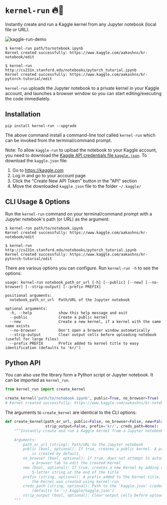 # `kernel-run` 🔥🚀

Instantly create and run a Kaggle kernel from any Jupyter notebook (local file or URL).

![kaggle-run-demo](https://i.imgur.com/KsrIYH3.gif)

```
$ kernel-run path/to/notebook.ipynb
Kernel created successfully: https://www.kaggle.com/aakashns/kr-notebook/edit

$ kernel-run http://cs231n.stanford.edu/notebooks/pytorch_tutorial.ipynb
Kernel created successfully: https://www.kaggle.com/aakashns/kr-pytorch-tutorial/edit
```

`kernel-run` uploads the Jupyter notebook to a private kernel in your Kaggle account, and launches a browser window so you can start editing/executing the code immediately.

## Installation

```
pip install kernel-run --upgrade
```

The above command install a command-line tool called `kernel-run` which can be invoked from the terminal/command prompt.

Note: To allow `kaggle-run` to upload the notebook to your Kaggle account, you need to download the [Kaggle API credentials file `kaggle.json`](https://github.com/Kaggle/kaggle-api#api-credentials). To download the `kaggle.json` file:

1. Go to https://kaggle.com
2. Log in and go to your account page
3. Click the "Create New API Token" button in the "API" section
4. Move the downloaded `kaggle.json` file to the folder `~/.kaggle/`

## CLI Usage & Options

Run the `kernel-run` command on your terminal/command prompt with a Jupyter notebook's path (or URL) as the argument:

```
$ kernel-run path/to/notebook.ipynb
Kernel created successfully: https://www.kaggle.com/aakashns/kr-notebook/edit

$ kernel-run http://cs231n.stanford.edu/notebooks/pytorch_tutorial.ipynb
Kernel created successfully: https://www.kaggle.com/aakashns/kr-pytorch-tutorial/edit
```

There are various options you can configure. Run `kernel-run -h` to see the options:

```
usage: kernel-run notebook_path_or_url [-h] [--public] [--new] [--no-browser] [--strip-output] [--prefix PREFIX]

positional arguments:
  notebook_path_or_url  Path/URL of the Jupyter notebook

optional arguments:
  -h, --help            show this help message and exit
  --public              Create a public kernel
  --new                 Create a new kernel, if a kernel with the same name exists
  --no-browser          Don't open a browser window automatically
  --strip-output        Clear output cells before uploading notebook (useful for large files)
  --prefix PREFIX       Prefix added to kernel title to easy identification (defaults to 'kr/')
```

## Python API

You can also use the library form a Python script or Jupyter notebook. It can be imported as `kernel_run`.

```python
from kernel_run import create_kernel

create_kernel('path/to/notebook.ipynb', public=True, no_browser=True)
# Kernel created successfully: https://www.kaggle.com/aakashns/kr-notebook/edit
```

The arguments to `create_kernel` are identical to the CLI options:

```python
def create_kernel(path_or_url, public=False, no_browser=False, new=False,
                  strip_output=False, prefix='kr/', creds_path=None):
    """Instantly create and run a Kaggle kernel from a Jupyter notebook (local file or URL)

    Arguments:
        path_or_url (string): Path/URL to the Jupyter notebook
        public (bool, optional): If true, creates a public kernel. A private kernel
            is created by default.
        no_browser (bool, optional): If true, does not attempt to automatically open
            a browser tab to edit the created Kernel
        new (bool, optional): If true, creates a new Kernel by adding a random
            5-letter string at the end of the title
        prefix (string, optional): A prefix added to the Kernel title, to indicate that
            the Kernel was created using kernel-run
        creds_path (string, optional): Path to the 'kaggle.json' credentials file
            (defaults to '~/.kaggle/kaggle.json')
        strip_output (bool, optional): Clear output cells before uploading notebook.
    """
```
